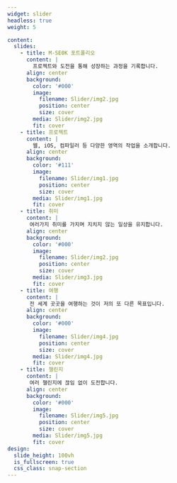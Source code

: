 ```yaml
---
widget: slider
headless: true
weight: 5

content:
  slides:
    - title: M-SE0K 포트폴리오
      content: |
        프로젝트와 도전을 통해 성장하는 과정을 기록합니다.
      align: center
      background:
        color: '#000'
        image:
          filename: Slider/img2.jpg
          position: center
          size: cover
        media: Slider/img2.jpg
        fit: cover
    - title: 프로젝트
      content: |
        웹, iOS, 컴파일러 등 다양한 영역의 작업을 소개합니다.
      align: center
      background:
        color: '#111'
        image:
          filename: Slider/img1.jpg
          position: center
          size: cover
        media: Slider/img1.jpg
        fit: cover
    - title: 취미
      content: |
       여러가지 취미를 가지며 지치지 않는 일상을 유지합니다.
      align: center
      background:
        color: '#000'
        image:
          filename: Slider/img2.jpg
          position: center
          size: cover
        media: Slider/img3.jpg
        fit: cover
    - title: 여행
      content: |
       전 세계 곳곳을 여행하는 것이 저의 또 다른 목표입니다.
      align: center
      background:
        color: '#000'
        image:
          filename: Slider/img4.jpg
          position: center
          size: cover
        media: Slider/img4.jpg
        fit: cover
    - title: 챌린지
      content: |
       여러 챌린지에 끊임 없이 도전합니다.
      align: center
      background:
        color: '#000'
        image:
          filename: Slider/img5.jpg
          position: center
          size: cover
        media: Slider/img5.jpg
        fit: cover
design:
  slide_height: 100vh
  is_fullscreen: true
  css_class: snap-section
---
```




